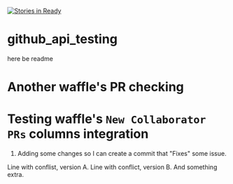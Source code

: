 [![Stories in Ready](https://badge.waffle.io/derenio/github_api_testing.png?label=ready&title=Ready)](https://waffle.io/derenio/github_api_testing)
# github_api_testing
here be readme

Another waffle's PR checking
===

Testing waffle's `New Collaborator PRs` columns integration
===
1. Adding some changes so I can create a commit that "Fixes" some issue.

Line with conflist, version A.
Line with conflict, version B.
And something extra.
